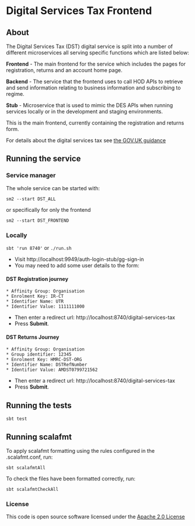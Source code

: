 # Digital Services Tax Frontend

## About
The Digital Services Tax (DST) digital service is split into a number of different microservices all serving specific functions which are listed below:

**Frontend** - The main frontend for the service which includes the pages for registration, returns and an account home page.

**Backend** - The service that the frontend uses to call HOD APIs to retrieve and send information relating to business information and subscribing to regime.

**Stub** - Microservice that is used to mimic the DES APIs when running services locally or in the development and staging environments.

This is the main frontend, currently containing the registration and returns form. 

For details about the digital services tax see [the GOV.UK guidance](https://www.gov.uk/government/consultations/digital-services-tax-draft-guidance)

## Running the service
### Service manager
The whole service can be started with:

`sm2 --start DST_ALL`

or specifically for only the frontend

`sm2 --start DST_FRONTEND`

### Locally

`sbt 'run 8740'` or `./run.sh`

* Visit http://localhost:9949/auth-login-stub/gg-sign-in
* You may need to add some user details to the form:
#### DST Registration journey
    * Affinity Group: Organisation
    * Enrolment Key: IR-CT
    * Identifier Name: UTR
    * Identifier Value: 1111111000
* Then enter a redirect url: http://localhost:8740/digital-services-tax
* Press **Submit**.

#### DST Returns Journey
    * Affinity Group: Organisation
    * Group identifier: 12345
    * Enrolment Key: HMRC-DST-ORG
    * Identifier Name: DSTRefNumber
    * Identifier Value: AMDST0799721562
* Then enter a redirect url: http://localhost:8740/digital-services-tax
* Press **Submit**.

## Running the tests

    sbt test

## Running scalafmt

To apply scalafmt formatting using the rules configured in the .scalafmt.conf, run:

`sbt scalafmtAll`

To check the files have been formatted correctly, run:

`sbt scalafmtCheckAll`

### License

This code is open source software licensed under the [Apache 2.0 License]("http://www.apache.org/licenses/LICENSE-2.0.html")
 